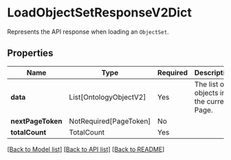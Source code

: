 # LoadObjectSetResponseV2Dict

Represents the API response when loading an `ObjectSet`.

## Properties
| Name | Type | Required | Description |
| ------------ | ------------- | ------------- | ------------- |
**data** | List[OntologyObjectV2] | Yes | The list of objects in the current Page. |
**nextPageToken** | NotRequired[PageToken] | No |  |
**totalCount** | TotalCount | Yes |  |


[[Back to Model list]](../../README.md#models-v1-link) [[Back to API list]](../../README.md#documentation-for-api-endpoints) [[Back to README]](../../README.md)
